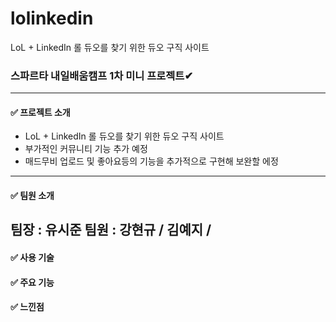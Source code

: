 # lolinkedin
LoL + LinkedIn 롤 듀오를 찾기 위한 듀오 구직 사이트

### 스파르타 내일배움캠프 1차 미니 프로젝트✔
-------------------------------------------
#### ✅ 프로젝트 소개

- LoL + LinkedIn 롤 듀오를 찾기 위한 듀오 구직 사이트
- 부가적인 커뮤니티 기능 추가 예정
- 매드무비 업로드 및 좋아요등의 기능을 추가적으로 구현해 보완할 에정
--------------------------
#### ✅ 팀원 소개
팀장 : 유시준
팀원 : 강현규 / 김예지 / 
-----------------------------
#### ✅ 사용 기술

#### ✅ 주요 기능

#### ✅ 느낀점
